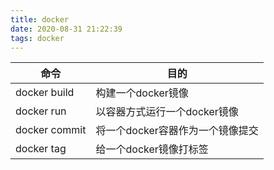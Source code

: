 ```yaml
---
title: docker
date: 2020-08-31 21:22:39
tags: docker
---
```




| 命令          | 目的                             |
| ------------- | -------------------------------- |
| docker build  | 构建一个docker镜像               |
| docker run    | 以容器方式运行一个docker镜像     |
| docker commit | 将一个docker容器作为一个镜像提交 |
| docker tag    | 给一个docker镜像打标签           |

